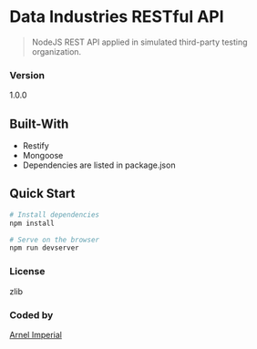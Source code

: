 # Data Industries RESTful API 

> NodeJS REST API applied in simulated third-party testing organization.

### Version

1.0.0

## Built-With

- Restify
- Mongoose
- Dependencies are listed in package.json


## Quick Start

```bash
# Install dependencies
npm install

# Serve on the browser
npm run devserver
```

### License
zlib

### Coded by

[Arnel Imperial](https://arnelimperial.bitbucket.io/)



